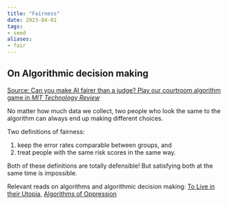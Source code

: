 ```yaml
---
title: "Fairness"
date: 2023-04-01
tags:
- seed
aliases:
- fair
---
```


## On Algorithmic decision making
[Source: Can you make AI fairer than a judge? Play our courtroom algorithm game in *MIT Technology Review*](https://www.technologyreview.com/2019/10/17/75285/ai-fairer-than-judge-criminal-risk-assessment-algorithm/amp/)

No matter how much data we collect, two people who look the same to the algorithm can always end up making different choices.

Two definitions of fairness:
1. keep the error rates comparable between groups, and 
2. treat people with the same risk scores in the same way.

Both of these definitions are totally defensible! But satisfying both at the same time is impossible.

Relevant reads on algorithms and algorithmic decision making: [To Live in their Utopia](thoughts/To%20Live%20in%20their%20Utopia.md), [Algorithms of Oppression](thoughts/Algorithms%20of%20Oppression.md)
